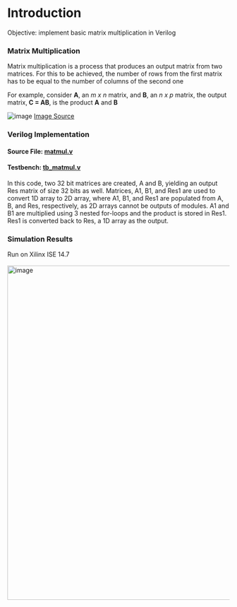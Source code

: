 # Introduction
Objective: implement basic matrix multiplication in Verilog
### Matrix Multiplication
Matrix multiplication is a process that produces an output matrix from two matrices. For this to be achieved, the number of rows from the first matrix has to be equal to the number of columns of the second one

For example, consider <strong>A</strong>, an <i>m x n</i> matrix, and <strong>B</strong>, an <i>n x p</i> matrix, the output matrix,<strong> C = AB</strong>, is the product <strong>A</strong> and <strong>B</strong>

![image](https://miro.medium.com/max/1400/1*HjcZkViYtPKg-Wm2o7DFDg.png)
[Image Source](https://charchithowitzer.medium.com/matrix-multiplication-why-is-it-a-big-deal-cc8ef7490008)



### Verilog Implementation
#### Source File: [matmul.v](./matmul.v)
#### Testbench: [tb_matmul.v](./tb_matmul.v)

In this code, two 32 bit matrices are created, A and B, yielding an output Res matrix of size 32 bits as well.
Matrices, A1, B1, and Res1 are used to convert 1D array to 2D array, where A1, B1, and Res1 are populated from A, B, and Res, respectively, as 2D arrays cannot be outputs of modules. A1 and B1 are multiplied using 3 nested for-loops and the product is stored in Res1. Res1 is converted back to Res, a 1D array as the output.

### Simulation Results
Run on Xilinx ISE 14.7 <br><br>
<img width="757" alt="image" src="https://user-images.githubusercontent.com/26263012/186754179-cf781384-6576-4118-9a30-5db4e2435bce.png">
